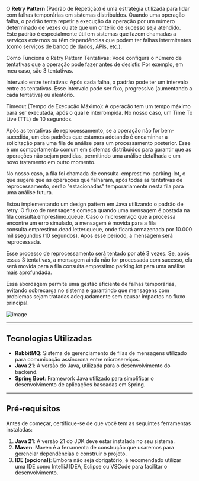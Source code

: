 O **Retry Pattern** (Padrão de Repetição) é uma estratégia utilizada para lidar com falhas temporárias em sistemas distribuídos. Quando uma operação falha, o padrão tenta repetir a execução da operação por um número determinado de vezes ou até que um critério de sucesso seja atendido. Este padrão é especialmente útil em sistemas que fazem chamadas a serviços externos ou têm dependências que podem ter falhas intermitentes (como serviços de banco de dados, APIs, etc.).

Como Funciona o Retry Pattern
Tentativas: Você configura o número de tentativas que a operação pode fazer antes de desistir. Por exemplo, em meu caso, são 3 tentativas.

Intervalo entre tentativas: Após cada falha, o padrão pode ter um intervalo entre as tentativas. Esse intervalo pode ser fixo, progressivo (aumentando a cada tentativa) ou aleatório.

Timeout (Tempo de Execução Máximo): A operação tem um tempo máximo para ser executada, após o qual é interrompida. No nosso caso,  um Time To Live (TTL) de 10 segundos.

Após as tentativas de reprocessamento, se a operação não for bem-sucedida, um dos padrões que estamos adotando é encaminhar a solicitação para uma fila de análise para um processamento posterior. Esse é um comportamento comum em sistemas distribuídos para garantir que as operações não sejam perdidas, permitindo uma análise detalhada e um novo tratamento em outro momento.

No nosso caso, a fila foi chamada de consulta-emprestimo-parking-lot, o que sugere que as operações que falharam, após todas as tentativas de reprocessamento, serão "estacionadas" temporariamente nesta fila para uma análise futura.



Estou implementando um design pattern em Java utilizando o padrão de retry. O fluxo de mensagens começa quando uma mensagem é postada na fila consulta.emprestimo.queue. Caso o microserviço que a processa encontre um erro simulado, a mensagem é movida para a fila consulta.emprestimo.dead.letter.queue, onde ficará armazenada por 10.000 milissegundos (10 segundos). Após esse período, a mensagem será reprocessada.

Esse processo de reprocessamento será tentado por até 3 vezes. Se, após essas 3 tentativas, a mensagem ainda não for processada com sucesso, ela será movida para a fila consulta.emprestimo.parking.lot para uma análise mais aprofundada.

Essa abordagem permite uma gestão eficiente de falhas temporárias, evitando sobrecarga no sistema e garantindo que mensagens com problemas sejam tratadas adequadamente sem causar impactos no fluxo principal.


![image](https://github.com/user-attachments/assets/7e2c8797-90b3-499f-8eb8-a0d65fc4e27b)


---
## Tecnologias Utilizadas

- **RabbitMQ**: Sistema de gerenciamento de filas de mensagens utilizado para comunicação assíncrona entre microserviços.
- **Java 21**: A versão do Java, utilizada para o desenvolvimento do backend.
- **Spring Boot**: Framework Java utilizado para simplificar o desenvolvimento de aplicações baseadas em Spring.

---

## Pré-requisitos

Antes de começar, certifique-se de que você tem as seguintes ferramentas instaladas:

1. **Java 21**: A versão 21 do JDK deve estar instalada no seu sistema.
2. **Maven**: Maven é a ferramenta de construção que usaremos para gerenciar dependências e construir o projeto.
3. **IDE (opcional)**: Embora não seja obrigatório, é recomendado utilizar uma IDE como IntelliJ IDEA, Eclipse ou VSCode para facilitar o desenvolvimento.

